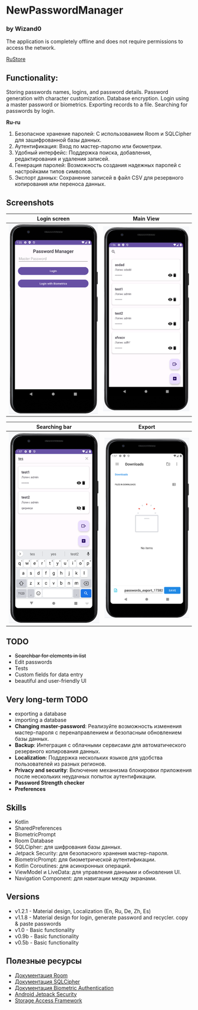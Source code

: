 # NewPasswordManager
### by Wizand0

The application is completely offline and does not require permissions to access the network.

[RuStore](https://www.rustore.ru/catalog/app/ru.wizand.newpasswordmanager)

## Functionality:

Storing passwords names, logins, and password details.
Password generation with character customization.
Database encryption.
Login using a master password or biometrics.
Exporting records to a file.
Searching for passwords by login.

**Ru-ru**
1. Безопасное хранение паролей: С использованием Room и SQLCipher для зашифрованной базы данных.
2. Аутентификация: Вход по мастер-паролю или биометрии.
3. Удобный интерфейс: Поддержка поиска, добавления, редактирования и удаления записей.
4. Генерация паролей: Возможность создания надежных паролей с настройками типов символов.
5. Экспорт данных: Сохранение записей в файл CSV для резервного копирования или переноса данных.


## Screenshots

|          Login screen          |           Main View            |
|:------------------------------:|:------------------------------:|
| ![screenshot](screenshot1.png) | ![screenshot](screenshot2.png) |

|         Searching bar          |             Export             |
|:------------------------------:|:------------------------------:|
| ![screenshot](screenshot3.png) | ![screenshot](screenshot4.png) |

## TODO
- ~~Searchbar for elements in list~~
- Edit passwords
- Tests
- Custom fields for data entry
- beautiful and user-friendly UI

## Very long-term TODO
- exporting a database
- importing a database
- **Changing master-password**: Реализуйте возможность изменения мастер-пароля с перенаправлением и безопасным обновлением базы данных.
- **Backup**: Интеграция с облачными сервисами для автоматического резервного копирования данных.
- **Localization**: Поддержка нескольких языков для удобства пользователей из разных регионов.
- **Privacy and security**: Включение механизма блокировки приложения после нескольких неудачных попыток аутентификации.
- **Password Strength checker**
- **Preferences**

## Skills
- Kotlin
- SharedPreferences
- BiometricPrompt
- Room Database
- SQLCipher: для шифрования базы данных.
- Jetpack Security: для безопасного хранения мастер-пароля.
- BiometricPrompt: для биометрической аутентификации.
- Kotlin Coroutines: для асинхронных операций.
- ViewModel и LiveData: для управления данными и обновления UI.
- Navigation Component: для навигации между экранами.

## Versions
- v1.2.1 - Material design, Localization (En, Ru, De, Zh, Es)
- v1.1.8 - Material design for login, generate password and recycler. copy & paste passwords
- v1.0 - Basic functionality
- v0.9b - Basic functionality
- v0.5b - Basic functionality

## Полезные ресурсы

- [Документация Room](https://developer.android.com/training/data-storage/room)
- [Документация SQLCipher](https://www.zetetic.net/sqlcipher/sqlcipher-for-android/)
- [Документация Biometric Authentication](https://developer.android.com/training/sign-in/biometric-auth)
- [Android Jetpack Security](https://developer.android.com/jetpack/androidx/releases/security)
- [Storage Access Framework](https://developer.android.com/guide/topics/providers/document-provider)
